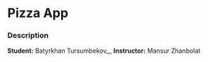 # Pizza App
### Description

**Student:** Batyrkhan Tursumbekov__
**Instructor:** Mansur Zhanbolat


